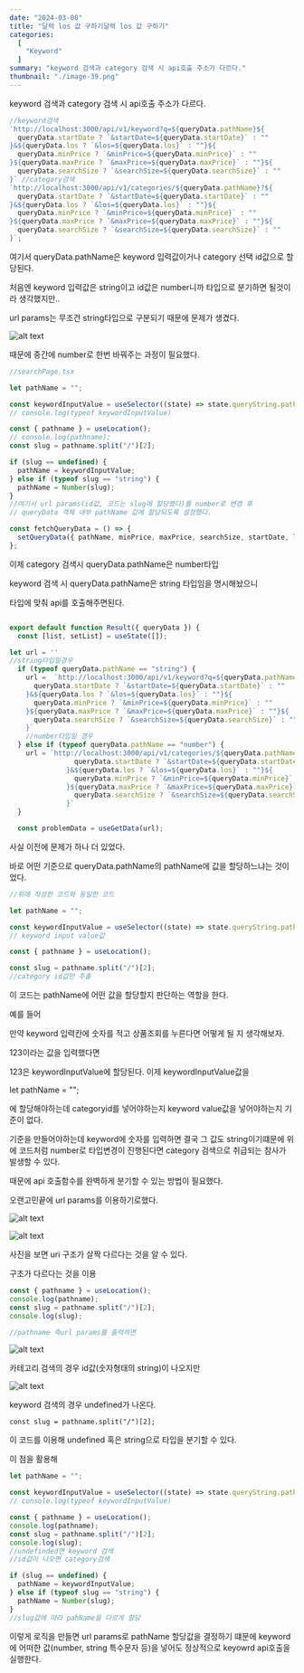 ```yaml
---
date: "2024-03-08"
title: "달력 los 값 구하기달력 los 값 구하기"
categories:
  [
    "Keyword"
  ]
summary: "keyword 검색과 category 검색 시 api호출 주소가 다르다."
thumbnail: "./image-39.png"
---
```


keyword 검색과 category 검색 시 api호출 주소가 다르다.

```jsx
//keyword검색
`http://localhost:3000/api/v1/keyword?q=${queryData.pathName}${
  queryData.startDate ? `&startDate=${queryData.startDate}` : ""
}&${queryData.los ? `&los=${queryData.los}` : ""}${
  queryData.minPrice ? `&minPrice=${queryData.minPrice}` : ""
}${queryData.maxPrice ? `&maxPrice=${queryData.maxPrice}` : ""}${
  queryData.searchSize ? `&searchSize=${queryData.searchSize}` : ""
}` //category검색
`http://localhost:3000/api/v1/categories/${queryData.pathName}?${
  queryData.startDate ? `&startDate=${queryData.startDate}` : ""
}&${queryData.los ? `&los=${queryData.los}` : ""}${
  queryData.minPrice ? `&minPrice=${queryData.minPrice}` : ""
}${queryData.maxPrice ? `&maxPrice=${queryData.maxPrice}` : ""}${
  queryData.searchSize ? `&searchSize=${queryData.searchSize}` : ""
}`;
```

여기서 queryData.pathName은 keyword 입력값이거나 category 선택 id값으로 할당된다.

처음엔 keyword 입력값은 string이고 id값은 number니까 타입으로 분기하면 될것이라 생각했지만..

url params는 무조건 string타입으로 구분되기 때문에 문제가 생겼다.

![alt text](image-39.png)

때문에 중간에 number로 한번 바꿔주는 과정이 필요했다.

```jsx
//searchPage.tsx

let pathName = "";

const keywordInputValue = useSelector((state) => state.queryString.pathName);
// console.log(typeof keywordInputValue)

const { pathname } = useLocation();
// console.log(pathname);
const slug = pathname.split("/")[2];

if (slug == undefined) {
  pathName = keywordInputValue;
} else if (typeof slug == "string") {
  pathName = Number(slug);
}
//여기서 url params(id값, 코드는 slug에 할당했다)를 number로 변경 후
// queryData 객체 내부 pathName 값에 할당되도록 설정했다.

const fetchQueryData = () => {
  setQueryData({ pathName, minPrice, maxPrice, searchSize, startDate, los });
};
```

이제 category 검색시 queryData.pathName은 number타입

keyword 검색 시 queryData.pathName은 string 타입임을 명시해놨으니

타입에 맞춰 api를 호출해주면된다.

```jsx

export default function Result({ queryData }) {
  const [list, setList] = useState([]);

let url = ''
//string타입일경우
  if (typeof queryData.pathName == "string") {
    url =  `http://localhost:3000/api/v1/keyword?q=${queryData.pathName}${
      queryData.startDate ? `&startDate=${queryData.startDate}` : ""
    }&${queryData.los ? `&los=${queryData.los}` : ""}${
      queryData.minPrice ? `&minPrice=${queryData.minPrice}` : ""
    }${queryData.maxPrice ? `&maxPrice=${queryData.maxPrice}` : ""}${
      queryData.searchSize ? `&searchSize=${queryData.searchSize}` : ""
    }`
    //number타입일 경우
  } else if (typeof queryData.pathName == "number") {
    url = `http://localhost:3000/api/v1/categories/${queryData.pathName}?${
                queryData.startDate ? `&startDate=${queryData.startDate}` : ""
              }&${queryData.los ? `&los=${queryData.los}` : ""}${
                queryData.minPrice ? `&minPrice=${queryData.minPrice}` : ""
              }${queryData.maxPrice ? `&maxPrice=${queryData.maxPrice}` : ""}${
                queryData.searchSize ? `&searchSize=${queryData.searchSize}` : ""
              }`
  }

  const problemData = useGetData(url);

```

사실 이전에 문제가 하나 더 있었다.

바로 어떤 기준으로 queryData.pathName의 pathName에 값을 할당하느냐는 것이었다.

```jsx
//위에 작성한 코드와 동일한 코드

let pathName = "";

const keywordInputValue = useSelector((state) => state.queryString.pathName);
// keyword input value값

const { pathname } = useLocation();

const slug = pathname.split("/")[2];
//category id값만 추출
```

이 코드는 pathName에 어떤 값을 할당할지 판단하는 역할을 한다.

예를 들어

만약 keyword 입력칸에 숫자를 적고 상품조회를 누른다면 어떻게 될 지 생각해보자.

123이라는 값을 입력했다면

123은 keywordInputValue에 할당된다. 이제 keywordInputValue값을

let pathName = "";

에 할당해야하는데 categoryid를 넣어야하는지 keyword value값을 넣어야하는지 기준이 없다.

기준을 만들어야하는데 keyword에 숫자를 입력하면 결국 그 값도 string이기떄문에 위에 코드처럼 number로 타입변경이 진행된다면 category 검색으로 취급되는 참사가 발생할 수 있다.

때문에 api 호출함수를 완벽하게 분기할 수 있는 방법이 필요했다.

오랜고민끝에 url params를 이용하기로했다.

![alt text](image-40.png)

![alt text](image-41.png)

사진을 보면 uri 구조가 살짝 다르다는 것을 알 수 있다.

구조가 다르다는 것을 이용

```jsx
const { pathname } = useLocation();
console.log(pathname);
const slug = pathname.split("/")[2];
console.log(slug);

//pathname 즉url params를 출력하면
```

![alt text](image-42.png)

카테고리 검색의 경우 id값(숫자형태의 string)이 나오지만

![alt text](image-43.png)

keyword 검색의 경우 undefined가 나온다.

`const slug = pathname.split("/")[2];`

이 코드를 이용해 undefined 혹은 string으로 타입을 분기할 수 있다.

이 점을 활용해

```jsx
let pathName = "";

const keywordInputValue = useSelector((state) => state.queryString.pathName);
// console.log(typeof keywordInputValue)

const { pathname } = useLocation();
console.log(pathname);
const slug = pathname.split("/")[2];
console.log(slug);
//undefinded면 keyword 검색
//id값이 나오면 category검색

if (slug == undefined) {
  pathName = keywordInputValue;
} else if (typeof slug == "string") {
  pathName = Number(slug);
}
//slug값에 따라 pahName을 다르게 할당
```

이렇게 로직을 만들면 url params로 pathName 할당값을 결정하기 떄문에 keyword에 어떠한 값(number, string 특수문자 등)을 넣어도 정상적으로 keyowrd api호출을 실행한다.
